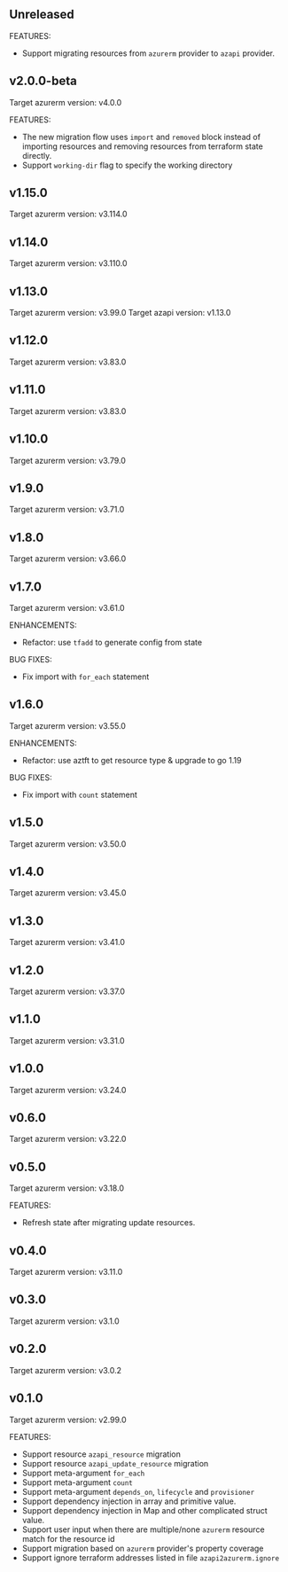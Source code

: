 ## Unreleased

FEATURES:
- Support migrating resources from `azurerm` provider to `azapi` provider.

## v2.0.0-beta

Target azurerm version: v4.0.0

FEATURES:
- The new migration flow uses `import` and `removed` block instead of importing resources and removing resources from terraform state directly.
- Support `working-dir` flag to specify the working directory

## v1.15.0
Target azurerm version: v3.114.0

## v1.14.0
Target azurerm version: v3.110.0

## v1.13.0
Target azurerm version: v3.99.0
Target azapi version: v1.13.0

## v1.12.0
Target azurerm version: v3.83.0

## v1.11.0
Target azurerm version: v3.83.0

## v1.10.0
Target azurerm version: v3.79.0

## v1.9.0
Target azurerm version: v3.71.0

## v1.8.0
Target azurerm version: v3.66.0

## v1.7.0
Target azurerm version: v3.61.0

ENHANCEMENTS:
- Refactor: use `tfadd` to generate config from state

BUG FIXES:
- Fix import with `for_each` statement

## v1.6.0
Target azurerm version: v3.55.0

ENHANCEMENTS:
- Refactor: use aztft to get resource type & upgrade to go 1.19

BUG FIXES:
- Fix import with `count` statement

## v1.5.0
Target azurerm version: v3.50.0

## v1.4.0
Target azurerm version: v3.45.0

## v1.3.0
Target azurerm version: v3.41.0

## v1.2.0
Target azurerm version: v3.37.0

## v1.1.0
Target azurerm version: v3.31.0

## v1.0.0
Target azurerm version: v3.24.0

## v0.6.0
Target azurerm version: v3.22.0

## v0.5.0
Target azurerm version: v3.18.0

FEATURES:
- Refresh state after migrating update resources.

## v0.4.0
Target azurerm version: v3.11.0

## v0.3.0
Target azurerm version: v3.1.0

## v0.2.0
Target azurerm version: v3.0.2

## v0.1.0
Target azurerm version: v2.99.0

FEATURES:
- Support resource `azapi_resource` migration
- Support resource `azapi_update_resource` migration
- Support meta-argument `for_each`
- Support meta-argument `count`
- Support meta-argument `depends_on`, `lifecycle` and `provisioner`
- Support dependency injection in array and primitive value.
- Support dependency injection in Map and other complicated struct value.
- Support user input when there are multiple/none `azurerm` resource match for the resource id
- Support migration based on `azurerm` provider's property coverage
- Support ignore terraform addresses listed in file `azapi2azurerm.ignore`